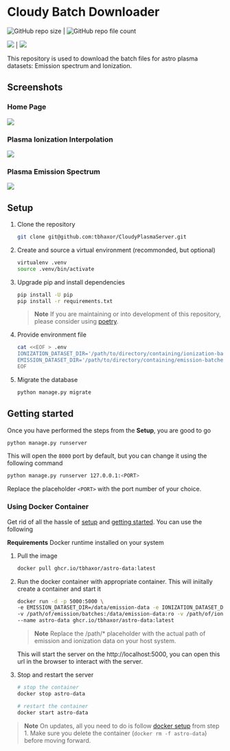 # Cloudy Batch Downloader

![GitHub repo size](https://img.shields.io/github/repo-size/tbhaxor/CloudyPlasmaServer) |
![GitHub repo file count](https://img.shields.io/github/directory-file-count/tbhaxor/CloudyPlasmaServer)

<p align="center">

<img src="https://results.pre-commit.ci/badge/github/tbhaxor/CloudyPlasmaServer/main.svg" /> | <img src="https://github.com/tbhaxor/CloudyPlasmaServer/actions/workflows/ci.yml/badge.svg?branch=main" />

</p>

This repository is used to download the batch files for astro plasma datasets: Emission spectrum and Ionization.

## Screenshots

### Home Page

![](https://i.imgur.com/cjDgnfe.png)

### Plasma Ionization Interpolation

![](https://i.imgur.com/Q3TcxPZ.png)

### Plasma Emission Spectrum

![](https://i.imgur.com/tFIX3Y5.png)

## Setup

1. Clone the repository

    ```sh
    git clone git@github.com:tbhaxor/CloudyPlasmaServer.git
    ```

2. Create and source a virtual environment (recommonded, but optional)

    ```sh
    virtualenv .venv
    source .venv/bin/activate
    ```

3. Upgrade pip and install dependencies

    ```sh
    pip install -U pip
    pip install -r requirements.txt
    ```

    > **Note** If you are maintaining or into development of this repository, please consider using [poetry](https://python-poetry.org/).

4. Provide environment file

    ```sh
    cat <<EOF > .env
    IONIZATION_DATASET_DIR='/path/to/directory/containing/ionization-batches'
    EMISSION_DATASET_DIR='/path/to/directory/containing/emission-batches'
    EOF
    ```


5. Migrate the database

    ```sh
    python manage.py migrate
    ```

## Getting started

Once you have performed the steps from the **Setup**, you are good to go

```sh
python manage.py runserver
```

This will open the `8000` port by default, but you can change it using the following command

```sh
python manage.py runserver 127.0.0.1:<PORT>
```

Replace the placeholder `<PORT>` with the port number of your choice.


### Using Docker Container

Get rid of all the hassle of [setup](#setup) and [getting started](#getting-started). You can use the following

**Requirements** Docker runtime installed on your system

1. Pull the image
    ```sh
    docker pull ghcr.io/tbhaxor/astro-data:latest
    ```
2. Run the docker container with appropriate container. This will iniitally create a container and start it
    ```sh
    docker run -d -p 5000:5000 \
    -e EMISSION_DATASET_DIR=/data/emission-data -e IONIZATION_DATASET_DIR=/data/ionization-data \
    -v /path/of/emission/batches:/data/emission-data:ro -v /path/of/ionization/batches:/data/ionization-data:ro \
    --name astro-data ghcr.io/tbhaxor/astro-data:latest
    ```

    > **Note** Replace the /path/* placeholder with the actual path of emission and ionization data on your host system.

    This will start the server on the http://localhost:5000, you can open this url in the browser to interact with the server.

3. Stop and restart the server
    ```sh
    # stop the container
    docker stop astro-data

    # restart the container
    docker start astro-data
    ```

> **Note** On updates, all you need to do is follow [docker setup](#using-docker-container) from step 1. Make sure you delete the container (`docker rm -f astro-data`) before moving forward.
